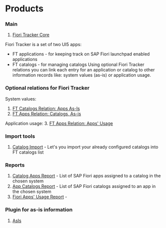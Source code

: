 # Products

### Main 
1. [Fiori Tracker Core](ft-core.md)

Fiori Tracker is a set of two UI5 apps:
- FT applications - for keeping track on SAP Fiori launchpad enabled applications 
- FT catalogs - for managing catalogs
Using optional Fiori Tracker relations you can link each entry for an application or catalog to other information records like: system values (as-is) or application usage.

### Optional relations for Fiori Tracker
System values:
1. [FT Catalogs Relation: Apps As-Is](/ft-cats-rel-apps-asis.md)
2. [FT Apps Relation: Catalogs, As-is](ft-apps-rel-catalogs-asis.md)

Application usage:
3. [FT Apps Relation: Apps' Usage](ft-apps-rel-appsusage.md)

### Import tools
1. [Catalog Import](ci.md) - Let's you import your already configured catalogs into FT catalogs list

### Reports
1. [Catalog Apps Report](ca.md) - List of SAP Fiori apps assigned to a catalog in the chosen system
2. [App Catalogs Report](ac.md) - List of SAP Fiori catalogs assigned to an app in the chosen system
3. [Fiori Apps' Usage Report](fa.md) - 

### Plugin for as-is information
1. [AsIs](asis.md)










